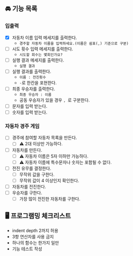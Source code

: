 ## 🚘 기능 목록

### 입출력

- [x] 자동차 이름 입력 메세지를 출력한다.
    - `경주할 자동차 이름을 입력하세요.(이름은 쉼표(,) 기준으로 구분)`
- [ ] 시도 횟수 입력 메세지를 출력한다.
    - `시도할 회수는 몇회인가요?`
- [ ] 실행 결과 메세지를 출력한다.
    - `실행 결과`
- [ ] 실행 결과를 출력한다.
    - `이름 : 전진횟수`
    - `-`로 한칸을 포현한다.
- [ ] 최종 우승자를 출력한다.
    - `최종 우승자 : 이름`
    - 공동 우승자가 있을 경우 `, `로 구분한다.
- [ ] 문자를 입력 받는다.
- [ ] 숫자를 입력 받는다.

### 자동차 경주 게임

- [ ] 경주에 참여할 자동차 목록을 만든다.
    - [ ] ⚠️ 2대 이상만 가능하다.
- [ ] 자동차를 만든다.
    - [ ] ⚠️ 자동차 이름은 5자 이하만 가능하다.
    - [ ] ⚠️ 자동차 이름에 특수문자나 숫자는 포함될 수 없다.
- [ ] 전진 유무를 결정한다.
    - [ ] 무작위 값을 구한다.
    - [ ] 무작위 값이 4 이상인지 확인한다.
- [ ] 자동차를 전진한다.
- [ ] 우승자를 구한다.
    - [ ] 가장 많이 전진한 자동차를 구한다.

## 🖥️ 프로그램밍 체크리스트

- indent depth 2까지 허용
- 3항 연산자를 사용 금지
- 하나의 함수는 한가지 일만
- 기능 테스트 작성
